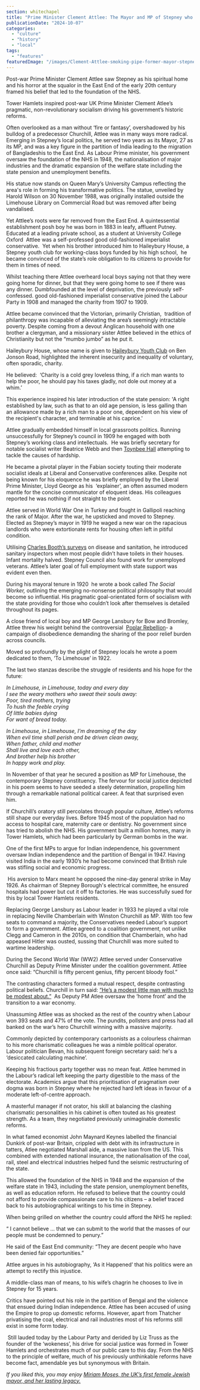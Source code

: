 ```yaml
---
section: whitechapel
title: "Prime Minister Clement Attlee: The Mayor and MP of Stepney who founded the NHS"
publicationDate: "2024-10-07"
categories: 
  - "culture"
  - "history"
  - "local"
tags: 
  - "features"
featuredImage: "/images/Clement-Attlee-smoking-pipe-former-mayor-stepney.jpg"
---
```


Post-war Prime Minister Clement Attlee saw Stepney as his spiritual home and his horror at the squalor in the East End of the early 20th century framed his belief that led to the foundation of the NHS.

Tower Hamlets inspired post-war UK Prime Minister Clement Atlee’s pragmatic, non-revolutionary socialism driving his government’s historic reforms. 

Often overlooked as a man without ‘fire or fantasy’, overshadowed by his bulldog of a predecessor Churchill, Attlee was in many ways more radical. Emerging in Stepney’s local politics, he served two years as its Mayor, 27 as its MP, and was a key figure in the partition of India leading to the migration of Bangladeshis to the East End. As Labour Prime minister, his government oversaw the foundation of the NHS in 1948, the nationalisation of major industries and the dramatic expansion of the welfare state including the state pension and unemployment benefits. 

His statue now stands on Queen Mary’s University Campus reflecting the area's role in forming his transformative politics. The statue, unveiled by Harold Wilson on 30 November 1988, was originally installed outside the Limehouse Library on Commercial Road but was removed after being vandalised.

Yet Attlee’s roots were far removed from the East End. A quintessential establishment posh boy he was born in 1883 in leafy, affluent Putney. Educated at a leading private school, as a student at University College Oxford  Attlee was a self-professed good old-fashioned imperialist conservative.  Yet when his brother introduced him to Haileybury House, a Stepney youth club for working-class boys funded by his high school,  he became convinced of the state’s role obligation to its citizens to provide for them in times of need. 

Whilst teaching there Attlee overheard local boys saying not that they were going home for dinner, but that they were going home to see if there was any dinner. Dumbfounded at the level of deprivation, the previously self-confessed. good old-fashioned imperialist conservative joined the Labour Party in 1908 and managed the charity from 1907 to 1909. 

Attlee became convinced that the Victorian, primarily Christian,  tradition of philanthropy was incapable of alleviating the area’s seemingly intractable poverty. Despite coming from a devout Anglican household with one brother a clergyman, and a missionary sister Attlee believed in the ethics of Christianity but not the “mumbo jumbo” as he put it. 

Haileybury House, whose name is given to [Haileybury Youth Club](https://romanroadlondon.com/tower-hamlets-youth-service-launched-13-million-investment/) on Ben Jonson Road, highlighted the inherent insecurity and inequality of voluntary, often sporadic, charity. 

He believed:  ‘Charity is a cold grey loveless thing, if a rich man wants to help the poor, he should pay his taxes gladly, not dole out money at a whim.’ 

This experience inspired his later introduction of the state pension: 'A right established by law, such as that to an old age pension, is less galling than an allowance made by a rich man to a poor one, dependent on his view of the recipient's character, and terminable at his caprice.'

Attlee gradually embedded himself in local grassroots politics. Running unsuccessfully for Stepney’s council in 1909 he engaged with both Stepney’s working class and intellectuals.  He was briefly secretary for notable socialist writer Beatrice Webb and then [Toynbee Hall](https://whitechapellondon.co.uk/toynbee-hall-reducing-poverty-in-tower-hamlets/) attempting to tackle the causes of hardship. 

He became a pivotal player in the Fabian society touting their moderate socialist ideals at Liberal and Conservative conferences alike. Despite not being known for his eloquence he was briefly employed by the Liberal Prime Minister, Lloyd George as his  ‘explainer’, an often assumed modern mantle for the concise communicator of eloquent ideas. His colleagues reported he was nothing if not straight to the point.

Attlee served in World War One in Turkey and fought in Gallipoli reaching the rank of Major. After the war, he upsticked and moved to Stepney. Elected as Stepney’s mayor in 1919 he waged a new war on the rapacious landlords who were extortionate rents for housing often left in pitiful condition. 

Utilising [Charles Booth’s surveys](https://www.economist.com/books-and-arts/2019/10/05/charles-booths-quest-to-fathom-poverty-in-victorian-london) on disease and sanitation, he introduced sanitary inspectors when most people didn’t have toilets in their houses. Infant mortality halved. Stepney Council also found work for unemployed veterans. Attlee’s later goal of full employment with state support was evident even then. 

During his mayoral tenure in 1920  he wrote a book called _The Social Worker,_ outlining the emerging no-nonsense political philosophy that would become so influential. His pragmatic goal-orientated form of socialism with the state providing for those who couldn’t look after themselves is detailed throughout its pages.

A close friend of local boy and MP George Lansbury for Bow and Bromley, Attlee threw his weight behind the controversial  [Poplar Rebellion](https://romanroadlondon.com/political-history-tower-hamlets/)\- a campaign of disobedience demanding the sharing of the poor relief burden across councils. 

Moved so profoundly by the plight of Stepney locals he wrote a poem dedicated to them, ‘To Limehouse’ in 1922.

The last two stanzas describe the struggle of residents and his hope for the future: 

_In Limehouse, in Limehouse, today and every day  
I see the weary mothers who sweat their souls away:  
Poor, tired mothers, trying  
To hush the feeble crying  
Of little babies dying  
For want of bread today._

_In Limehouse, in Limehouse, I’m dreaming of the day  
When evil time shall perish and be driven clean away,  
When father, child and mother  
Shall live and love each other,  
And brother help his brother  
In happy work and play._

In November of that year he secured a position as MP for Limehouse, the contemporary Stepney constituency. The fervour for social justice depicted in his poem seems to have seeded a steely determination, propelling him through a remarkable national political career. A feat that surprised even him. 

If Churchill’s oratory still percolates through popular culture, Attlee’s reforms still shape our everyday lives. Before 1945 most of the population had no access to hospital care, maternity care or dentistry. No government since has tried to abolish the NHS. His government built a million homes, many in Tower Hamlets, which had been particularly by German bombs in the war. 

One of the first MPs to argue for Indian independence, his government oversaw Indian independence and the partition of Bengal in 1947. Having visited India in the early 1930’s he had become convinced that British rule was stifling social and economic progress.

 His aversion to Marx meant he opposed the nine-day general strike in May 1926. As chairman of Stepney Borough's electrical committee, he ensured hospitals had power but cut it off to factories. He was successfully sued for this by local Tower Hamlets residents. 

Replacing George Lansbury as Labour leader in 1933 he played a vital role in replacing Neville Chamberlain with Winston Churchill as MP. With too few seats to command a majority, the Conservatives needed Labour’s support to form a government. Attlee agreed to a coalition government, not unlike Clegg and Cameron in the 2010s, on condition that Chamberlain, who had appeased Hitler was ousted, sussing that Churchill was more suited to wartime leadership. 

During the Second World War (WW2) Attlee served under Conservative Churchill as Deputy Prime Minister under the coalition government. Attlee once said: “Churchill is fifty percent genius, fifty percent bloody fool.”  

The contrasting characters formed a mutual respect, despite contrasting political beliefs. Churchill in turn said: [“He’s a modest little man with much to be modest about.”](https://www.newyorker.com/news/daily-comment/never-mind-churchill-clement-attlee-is-a-model-for-these-times)  As Deputy PM Atlee oversaw the ‘home front’ and the transition to a war economy. 

Unassuming Attlee was as shocked as the rest of the country when Labour won 393 seats and 47% of the vote. The pundits, pollsters and press had all banked on the war’s hero Churchill winning with a massive majority. 

Commonly depicted by contemporary cartoonists as a colourless chairman to his more charismatic colleagues he was a nimble political operator.  Labour politician Bevan, his subsequent foreign secretary said: he's a ‘desiccated calculating machine’. 

Keeping his fractious party together was no mean feat. Attlee hemmed in the Labour’s radical left keeping the party digestible to the mass of the electorate. Academics argue that this prioritisation of pragmatism over dogma was born in Stepney where he rejected hard left ideas in favour of a moderate left-of-centre approach. 

A masterful manager if not orator, his skill at balancing the clashing charismatic personalities in his cabinet is often touted as his greatest strength. As a team, they negotiated previously unimaginable domestic reforms. 

In what famed economist John Maynard Keynes labelled the financial Dunkirk of post-war Britain, crippled with debt with its infrastructure in tatters, Atlee negotiated Marshall aide, a massive loan from the US. This combined with extended national insurance, the nationalisation of the coal, rail, steel and electrical industries helped fund the seismic restructuring of the state. 

This allowed the foundation of the NHS in 1948 and the expansion of the welfare state in 1943, including the state pension, unemployment benefits, as well as education reform. He refused to believe that the country could not afford to provide compassionate care to his citizens – a belief traced back to his autobiographical writings to his time in Stepney.

When being grilled on whether the country could afford the NHS he replied: 

“ I cannot believe … that we can submit to the world that the masses of our people must be condemned to penury.”

He said of the East End community: “They are decent people who have been denied fair opportunities.” 

Attlee argues in his autobiography, ‘As it Happened’ that his politics were an attempt to rectify this injustice.

A middle-class man of means, to his wife’s chagrin he chooses to live in Stepney for 15 years.

Critics have pointed out his role in the partition of Bengal and the violence that ensued during Indian independence. Attlee has been accused of using the Empire to prop up domestic reforms. However, apart from Thatcher privatising the coal, electrical and rail industries most of his reforms still exist in some form today. 

 Still lauded today by the Labour Party and derided by Liz Truss as the founder of the ‘wokeness’, his drive for social justice was formed in Tower Hamlets and orchestrates much of our public care to this day. From the NHS to the principle of welfare, much of his previously unthinkable reforms have become fact, amendable yes but synonymous with Britain.

_If you liked this, you may enjoy [Miriam Moses, the UK’s first female Jewish mayor, and her lasting legacy.](https://whitechapellondon.co.uk/miriam-moses-first-female-jewish-stepney-mayor-history/)_
